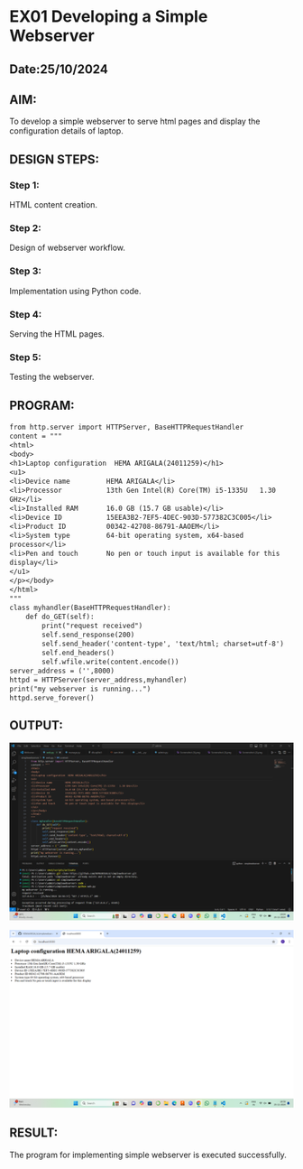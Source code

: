 # EX01 Developing a Simple Webserver
## Date:25/10/2024

## AIM:
To develop a simple webserver to serve html pages and display the configuration details of laptop.

## DESIGN STEPS:
### Step 1: 
HTML content creation.

### Step 2:
Design of webserver workflow.

### Step 3:
Implementation using Python code.

### Step 4:
Serving the HTML pages.

### Step 5:
Testing the webserver.

## PROGRAM:
```
from http.server import HTTPServer, BaseHTTPRequestHandler
content = """
<html> 
<body>
<h1>Laptop configuration  HEMA ARIGALA(24011259)</h1>
<u1>
<li>Device name         HEMA ARIGALA</li>
<li>Processor		    13th Gen Intel(R) Core(TM) i5-1335U   1.30 GHz</li>
<li>Installed RAM	    16.0 GB (15.7 GB usable)</li>
<li>Device ID		    15EEA3B2-7EF5-4DEC-903D-577382C3C005</li>
<li>Product ID		    00342-42708-86791-AAOEM</li>
<li>System type		    64-bit operating system, x64-based processor</li>
<li>Pen and touch	    No pen or touch input is available for this display</li>
</u1>
</p></body>
</html>
"""
class myhandler(BaseHTTPRequestHandler):
    def do_GET(self):
        print("request received")
        self.send_response(200)
        self.send_header('content-type', 'text/html; charset=utf-8')
        self.end_headers()
        self.wfile.write(content.encode())
server_address = ('',8000)
httpd = HTTPServer(server_address,myhandler)
print("my webserver is running...")
httpd.serve_forever()
```
## OUTPUT:
![alt text](<Screenshot 2024-11-25 190451.png>)

![alt text](<Screenshot 2024-11-25 185848.png>)

## RESULT:
The program for implementing simple webserver is executed successfully.
